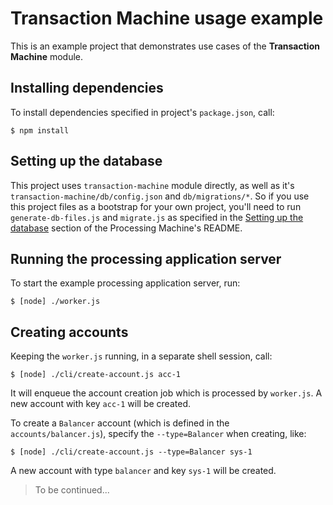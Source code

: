 # Transaction Machine usage example

This is an example project that demonstrates use cases of the **Transaction Machine** module.


## Installing dependencies

To install dependencies specified in project's `package.json`, call:

    $ npm install


## Setting up the database

This project uses `transaction-machine` module directly, as well as it's `transaction-machine/db/config.json` and `db/migrations/*`.
So if you use this project files as a bootstrap for your own project, you'll need to run `generate-db-files.js` and `migrate.js` as specified in the [Setting up the database](https://github.com/kerimdzhanov/transaction-machine#setting-up-the-database) section of the Processing Machine's README.


## Running the processing application server

To start the example processing application server, run:

    $ [node] ./worker.js


## Creating accounts

Keeping the `worker.js` running, in a separate shell session, call:

    $ [node] ./cli/create-account.js acc-1

It will enqueue the account creation job which is processed by `worker.js`.
A new account with key `acc-1` will be created.

To create a `Balancer` account (which is defined in the `accounts/balancer.js`),
specify the `--type=Balancer` when creating, like:

    $ [node] ./cli/create-account.js --type=Balancer sys-1

A new account with type `balancer` and key `sys-1` will be created.


> To be continued...
